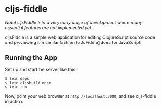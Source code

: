 # cljs-fiddle

_Note! cljsFiddle is in a very early stage of development
where many essential features are not implemented yet._

cljsFiddle is a simple web application for editing ClojureScript source code and
previewing it in similar fashion to JsFiddle[1] does for JavaScript.

## Running the App

Set up and start the server like this:

    $ lein deps
    $ lein cljsbuild once
    $ lein run

Now, point your web browser at `http://localhost:3000`,
and see cljs-fiddle in action.

[1]: http://jsfiddle.net/